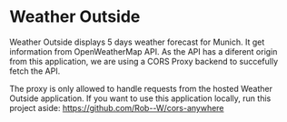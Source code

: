 # Weather Outside

Weather Outside displays 5 days weather forecast for Munich. It get information from OpenWeatherMap API.
As the API has a diferent origin from this application, we are using a CORS Proxy backend to succefully fetch the API.

The proxy is only allowed to handle requests from the hosted Weather Outside application. If you want to use this application locally, run this project aside: https://github.com/Rob--W/cors-anywhere
